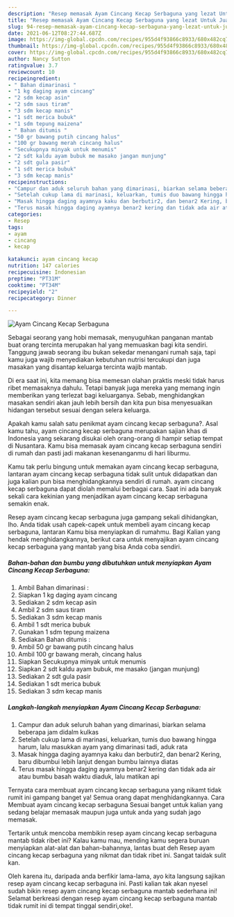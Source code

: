 ```yaml
---
description: "Resep memasak Ayam Cincang Kecap Serbaguna yang lezat Untuk Jualan"
title: "Resep memasak Ayam Cincang Kecap Serbaguna yang lezat Untuk Jualan"
slug: 94-resep-memasak-ayam-cincang-kecap-serbaguna-yang-lezat-untuk-jualan
date: 2021-06-12T08:27:44.687Z
image: https://img-global.cpcdn.com/recipes/955d4f93866c8933/680x482cq70/ayam-cincang-kecap-serbaguna-foto-resep-utama.jpg
thumbnail: https://img-global.cpcdn.com/recipes/955d4f93866c8933/680x482cq70/ayam-cincang-kecap-serbaguna-foto-resep-utama.jpg
cover: https://img-global.cpcdn.com/recipes/955d4f93866c8933/680x482cq70/ayam-cincang-kecap-serbaguna-foto-resep-utama.jpg
author: Nancy Sutton
ratingvalue: 3.7
reviewcount: 10
recipeingredient:
- " Bahan dimarinasi "
- "1 kg daging ayam cincang"
- "2 sdm kecap asin"
- "2 sdm saus tiram"
- "3 sdm kecap manis"
- "1 sdt merica bubuk"
- "1 sdm tepung maizena"
- " Bahan ditumis "
- "50 gr bawang putih cincang halus"
- "100 gr bawang merah cincang halus"
- "Secukupnya minyak untuk menumis"
- "2 sdt kaldu ayam bubuk me masako jangan munjung"
- "2 sdt gula pasir"
- "1 sdt merica bubuk"
- "3 sdm kecap manis"
recipeinstructions:
- "Campur dan aduk seluruh bahan yang dimarinasi, biarkan selama beberapa jam didalm kulkas"
- "Setelah cukup lama di marinasi, keluarkan, tumis duo bawang hingga harum, lalu masukkan ayam yang dimarinasi tadi, aduk rata"
- "Masak hingga daging ayamnya kaku dan berbutir2, dan benar2 Kering, baru dibumbui lebih lanjut dengan bumbu lainnya diatas"
- "Terus masak hingga daging ayamnya benar2 kering dan tidak ada air atau bumbu basah waktu diaduk, lalu matikan api"
categories:
- Resep
tags:
- ayam
- cincang
- kecap

katakunci: ayam cincang kecap 
nutrition: 147 calories
recipecuisine: Indonesian
preptime: "PT31M"
cooktime: "PT34M"
recipeyield: "2"
recipecategory: Dinner

---
```



![Ayam Cincang Kecap Serbaguna](https://img-global.cpcdn.com/recipes/955d4f93866c8933/680x482cq70/ayam-cincang-kecap-serbaguna-foto-resep-utama.jpg)

Sebagai seorang yang hobi memasak, menyuguhkan panganan mantab buat orang tercinta merupakan hal yang memuaskan bagi kita sendiri. Tanggung jawab seorang ibu bukan sekedar menangani rumah saja, tapi kamu juga wajib menyediakan kebutuhan nutrisi tercukupi dan juga masakan yang disantap keluarga tercinta wajib mantab.

Di era  saat ini, kita memang bisa memesan olahan praktis meski tidak harus ribet memasaknya dahulu. Tetapi banyak juga mereka yang memang ingin memberikan yang terlezat bagi keluarganya. Sebab, menghidangkan masakan sendiri akan jauh lebih bersih dan kita pun bisa menyesuaikan hidangan tersebut sesuai dengan selera keluarga. 



Apakah kamu salah satu penikmat ayam cincang kecap serbaguna?. Asal kamu tahu, ayam cincang kecap serbaguna merupakan sajian khas di Indonesia yang sekarang disukai oleh orang-orang di hampir setiap tempat di Nusantara. Kamu bisa memasak ayam cincang kecap serbaguna sendiri di rumah dan pasti jadi makanan kesenanganmu di hari liburmu.

Kamu tak perlu bingung untuk memakan ayam cincang kecap serbaguna, lantaran ayam cincang kecap serbaguna tidak sulit untuk didapatkan dan juga kalian pun bisa menghidangkannya sendiri di rumah. ayam cincang kecap serbaguna dapat diolah memalui berbagai cara. Saat ini ada banyak sekali cara kekinian yang menjadikan ayam cincang kecap serbaguna semakin enak.

Resep ayam cincang kecap serbaguna juga gampang sekali dihidangkan, lho. Anda tidak usah capek-capek untuk membeli ayam cincang kecap serbaguna, lantaran Kamu bisa menyiapkan di rumahmu. Bagi Kalian yang hendak menghidangkannya, berikut cara untuk menyajikan ayam cincang kecap serbaguna yang mantab yang bisa Anda coba sendiri.

<!--inarticleads1-->

##### Bahan-bahan dan bumbu yang dibutuhkan untuk menyiapkan Ayam Cincang Kecap Serbaguna:

1. Ambil  Bahan dimarinasi :
1. Siapkan 1 kg daging ayam cincang
1. Sediakan 2 sdm kecap asin
1. Ambil 2 sdm saus tiram
1. Sediakan 3 sdm kecap manis
1. Ambil 1 sdt merica bubuk
1. Gunakan 1 sdm tepung maizena
1. Sediakan  Bahan ditumis :
1. Ambil 50 gr bawang putih cincang halus
1. Ambil 100 gr bawang merah, cincang halus
1. Siapkan Secukupnya minyak untuk menumis
1. Siapkan 2 sdt kaldu ayam bubuk, me masako (jangan munjung)
1. Sediakan 2 sdt gula pasir
1. Sediakan 1 sdt merica bubuk
1. Sediakan 3 sdm kecap manis




<!--inarticleads2-->

##### Langkah-langkah menyiapkan Ayam Cincang Kecap Serbaguna:

1. Campur dan aduk seluruh bahan yang dimarinasi, biarkan selama beberapa jam didalm kulkas
1. Setelah cukup lama di marinasi, keluarkan, tumis duo bawang hingga harum, lalu masukkan ayam yang dimarinasi tadi, aduk rata
1. Masak hingga daging ayamnya kaku dan berbutir2, dan benar2 Kering, baru dibumbui lebih lanjut dengan bumbu lainnya diatas
1. Terus masak hingga daging ayamnya benar2 kering dan tidak ada air atau bumbu basah waktu diaduk, lalu matikan api




Ternyata cara membuat ayam cincang kecap serbaguna yang nikamt tidak rumit ini gampang banget ya! Semua orang dapat menghidangkannya. Cara Membuat ayam cincang kecap serbaguna Sesuai banget untuk kalian yang sedang belajar memasak maupun juga untuk anda yang sudah jago memasak.

Tertarik untuk mencoba membikin resep ayam cincang kecap serbaguna mantab tidak ribet ini? Kalau kamu mau, mending kamu segera buruan menyiapkan alat-alat dan bahan-bahannya, lantas buat deh Resep ayam cincang kecap serbaguna yang nikmat dan tidak ribet ini. Sangat taidak sulit kan. 

Oleh karena itu, daripada anda berfikir lama-lama, ayo kita langsung sajikan resep ayam cincang kecap serbaguna ini. Pasti kalian tak akan nyesel sudah bikin resep ayam cincang kecap serbaguna mantab sederhana ini! Selamat berkreasi dengan resep ayam cincang kecap serbaguna mantab tidak rumit ini di tempat tinggal sendiri,oke!.

